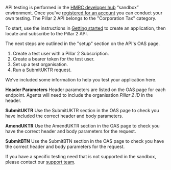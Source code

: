 API testing is performed in the [HMRC developer hub](https://developer.tax.service.gov.uk/api-documentation) “sandbox” environment. Once you’ve [registered for an account](https://developer.service.hmrc.gov.uk/developer/registration) you can conduct your own testing. The Pillar 2 API belongs to the "Corporation Tax" category. 


To start, use the instructions in [Getting started](https://developer.service.hmrc.gov.uk/api-documentation/docs/using-the-hub) to create an application, then locate and subscribe to the Pillar 2 API.

The next steps are outlined in the "setup" section on the API's OAS page.

1. Create a test user with a Pillar 2 Subscription. 
2. Create a bearer token for the test user.
3. Set up a test organisation.
4. Run a SubmitUKTR request.

We’ve included some information to help you test your application here. 

**Header Parameters**
Header parameters are listed on the OAS page for each endpoint. Agents will need to include the organisation *Pillar 2 ID* in the header. 

**SubmitUKTR**
Use the SubmitUKTR section in the OAS page to check you have included the correct header and body parameters.

**AmendUKTR**
Use the AmendUKTR section in the OAS page to check you have the correct header and body parameters for the request. 

**SubmitBTN**
Use the SubmitBTN section in the OAS page to check you have the correct header and body parameters for the request. 

If you have a specific testing need that is not supported in the sandbox, please contact our [support team](https://developer.service.hmrc.gov.uk/developer/support).


